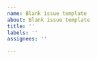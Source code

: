 ```yaml
---
name: Blank issue template
about: Blank issue template
title: ''
labels: ''
assignees: ''

---
```



